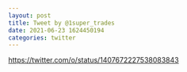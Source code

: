 ```yaml
--- 
layout: post 
title: Tweet by @1super_trades 
date: 2021-06-23 1624450194 
categories: twitter 
--- 
```

https://twitter.com/o/status/1407672227538083843